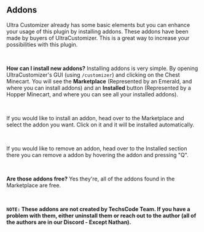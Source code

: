 ## Addons

Ultra Customizer already has some basic elements but you can enhance your usage of this plugin by installing addons. These addons have been made by buyers of UltraCustomizer. This is a great way to increase your possibilities with this plugin.

<br>

**How can I install new addons?**
Installing addons is very simple. 
By opening UltraCustomizer's GUI (using `/customizer`) and clicking on the Chest Minecart. You will see the **Marketplace** (Represented by an Emerald, and where you can install addons) and an **Installed** button (Represented by a Hopper Minecart, and where you can see all your installed addons).

<br>

If you would like to install an addon, head over to the Marketplace and select the addon you want. Click on it and it will be installed automatically.

<br>

If you would like to remove an addon, head over to the Installed section there you can remove a addon by hovering the addon and pressing "Q".

<br>

**Are those addons free?**
Yes they're, all of the addons found in the Marketplace are free.

<br>

**`NOTE:` These addons are not created by TechsCode Team. If you have a problem with them, either uninstall them or reach out to the author (all of the authors are in our Discord - Except Nathan).**
